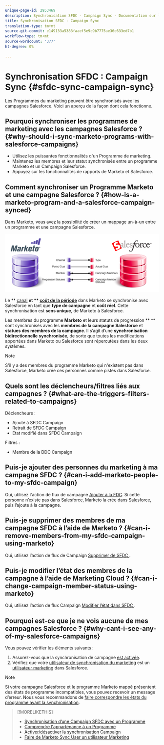 ```yaml
---
unique-page-id: 2953469
description: Synchronisation SFDC - Campaign Sync - Documentation sur le marketing - Documentation sur le produit
title: Synchronisation SFDC - Campaign Sync
translation-type: tm+mt
source-git-commit: e149133a5383faaef5e9c9b7775ae36e633ed7b1
workflow-type: tm+mt
source-wordcount: '377'
ht-degree: 0%

---
```



# Synchronisation SFDC : Campaign Sync {#sfdc-sync-campaign-sync}

Les Programmes du marketing peuvent être synchronisés avec les campagnes Salesforce. Voici un aperçu de la façon dont cela fonctionne.

## Pourquoi synchroniser les programmes de marketing avec les campagnes Salesforce ? {#why-should-i-sync-marketo-programs-with-salesforce-campaigns}

* Utilisez les puissantes fonctionnalités d&#39;un Programme de marketing.
* Maintenez les membres et leur statut synchronisés entre un programme Marketo et un Campaign Salesforce.
* Appuyez sur les fonctionnalités de rapports de Marketo et Salesforce.

## Comment synchroniser un Programme Marketo et une campagne Salesforce ? {#how-is-a-marketo-program-and-a-salesforce-campaign-synced}

Dans Marketo, vous avez la possibilité de créer un mappage un-à-un entre un programme et une campagne Salesforce.

![](assets/image2015-7-8-9-3a43-3a8.png)

Le ** [canal](../../../../product-docs/administration/tags/create-a-program-channel.md) **et ** [coût de la période](../../../../product-docs/core-marketo-concepts/programs/working-with-programs/understanding-period-costs.md)** dans Marketo se synchronise avec Salesforce en tant que **type de campagne** et **coût réel**. Cette synchronisation est **sens unique**, de Marketo à Salesforce.

Les membres du programme **Marketo** et leurs statuts de progression ** [](../../../../product-docs/core-marketo-concepts/programs/creating-programs/understanding-program-membership.md)** sont synchronisés avec les **membres de la campagne Salesforce** et **statues des membres de la campagne**. Il s’agit d’une **synchronisation bidirectionnelle** **synchronisée**, de sorte que toutes les modifications apportées dans Marketo ou Salesforce sont répercutées dans les deux systèmes.

>[!NOTE]
>
>S&#39;il y a des membres du programme Marketo qui n&#39;existent pas dans Salesforce, Marketo crée ces personnes comme pistes dans Salesforce.

## Quels sont les déclencheurs/filtres liés aux campagnes ? {#what-are-the-triggers-filters-related-to-campaigns}

Déclencheurs :

* Ajouté à SFDC Campaign
* Retrait de SFDC Campaign
* Etat modifié dans SFDC Campaign

Filtres :

* Membre de la DDC Campaign

## Puis-je ajouter des personnes du marketing à ma campagne SFDC ? {#can-i-add-marketo-people-to-my-sfdc-campaign}

Oui, utilisez l&#39;action de flux de campagne [Ajouter à la FDC](../../../../product-docs/core-marketo-concepts/smart-campaigns/salesforce-flow-actions/add-to-sfdc-campaign.md). Si cette personne n’existe pas dans Salesforce, Marketo la crée dans Salesforce, puis l’ajoute à la campagne.

## Puis-je supprimer des membres de ma campagne SFDC à l’aide de Marketo ? {#can-i-remove-members-from-my-sfdc-campaign-using-marketo}

Oui, utilisez l’action de flux de Campaign [Supprimer de SFDC ](../../../../product-docs/core-marketo-concepts/smart-campaigns/salesforce-flow-actions/remove-from-sfdc-campaign.md).

## Puis-je modifier l’état des membres de la campagne à l’aide de Marketing Cloud ? {#can-i-change-campaign-member-status-using-marketo}

Oui, utilisez l’action de flux Campaign [Modifier l’état dans SFDC ](../../../../product-docs/core-marketo-concepts/smart-campaigns/salesforce-flow-actions/change-status-in-sfdc-campaign.md).

## Pourquoi est-ce que je ne vois aucune de mes campagnes Salesforce ? {#why-cant-i-see-any-of-my-salesforce-campaigns}

Vous pouvez vérifier les éléments suivants :

1. Assurez-vous que la synchronisation de campagne [est activée](../../../../product-docs/crm-sync/salesforce-sync/setup/optional-steps/enable-disable-campaign-sync.md).
1. Vérifiez que votre [utilisateur de synchronisation du marketing](../../../../product-docs/crm-sync/salesforce-sync/setup/enterprise-unlimited-edition/step-2-of-3-create-a-salesforce-user-for-marketo-enterprise-unlimited.md) est un [utilisateur marketing](../../../../product-docs/crm-sync/salesforce-sync/setup/optional-steps/enable-disable-campaign-sync/make-marketo-sync-user-a-marketing-user.md) dans Salesforce.

>[!NOTE]
>
>Si votre campagne Salesforce et le programme Marketo mappé présentent des états de programme incompatibles, vous pouvez recevoir un message d’erreur. Nous vous recommandons de [faire correspondre les états du programme avant la synchronisation](sfdc-errors/how-to-match-program-statuses-and-salesforce-campaign-statuses-prior-to-sync.md).

>[!MORELIKETHIS]
>
>* [Synchronisation d’une Campaign SFDC avec un Programme](../../../../product-docs/core-marketo-concepts/programs/working-with-programs/sync-an-sfdc-campaign-with-a-program.md)
>* [Comprendre l&#39;appartenance à un Programme](../../../../product-docs/core-marketo-concepts/programs/creating-programs/understanding-program-membership.md)
>* [Activer/désactiver la synchronisation Campaign](../../../../product-docs/crm-sync/salesforce-sync/setup/optional-steps/enable-disable-campaign-sync.md)
>* [Faire de Marketo Sync User un utilisateur Marketing](../../../../product-docs/crm-sync/salesforce-sync/setup/optional-steps/enable-disable-campaign-sync/make-marketo-sync-user-a-marketing-user.md)

>



